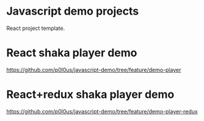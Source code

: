 # Javascript demo projects  

React project template.

# React shaka player demo
https://github.com/p0l0us/javascript-demo/tree/feature/demo-player

# React+redux shaka player demo
https://github.com/p0l0us/javascript-demo/tree/feature/demo-player-redux
